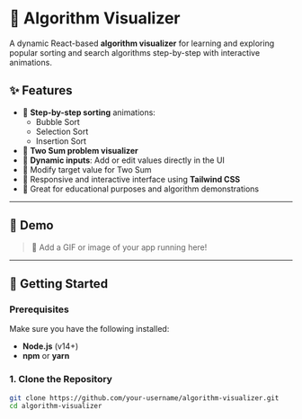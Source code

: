 # 🧠 Algorithm Visualizer

A dynamic React-based **algorithm visualizer** for learning and exploring popular sorting and search algorithms step-by-step with interactive animations.

## ✨ Features

- 🔁 **Step-by-step sorting** animations:
  - Bubble Sort
  - Selection Sort
  - Insertion Sort
- 🔎 **Two Sum problem visualizer**
- 🧮 **Dynamic inputs**: Add or edit values directly in the UI
- 🎯 Modify target value for Two Sum
- 📱 Responsive and interactive interface using **Tailwind CSS**
- 🧠 Great for educational purposes and algorithm demonstrations

---

## 📸 Demo

> 🚧 Add a GIF or image of your app running here!

---

## 🚀 Getting Started

### Prerequisites

Make sure you have the following installed:

- **Node.js** (v14+)
- **npm** or **yarn**

### 1. Clone the Repository

```bash
git clone https://github.com/your-username/algorithm-visualizer.git
cd algorithm-visualizer